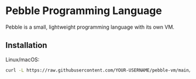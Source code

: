 # Pebble Programming Language

Pebble is a small, lightweight programming language with its own VM.

## Installation

Linux/macOS:
```bash
curl -L https://raw.githubusercontent.com/YOUR-USERNAME/pebble-vm/main/install.sh | bash
